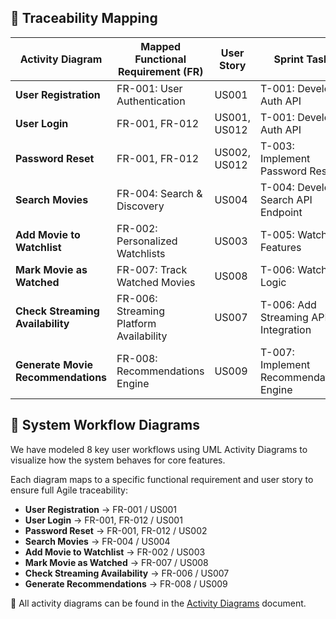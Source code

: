 ## 🔗 Traceability Mapping

| **Activity Diagram**               | **Mapped Functional Requirement (FR)** | **User Story** | **Sprint Task**                     |
|-----------------------------------|----------------------------------------|----------------|-------------------------------------|
| **User Registration**             | FR-001: User Authentication             | US001          | T-001: Develop Auth API             |
| **User Login**                    | FR-001, FR-012                          | US001, US012   | T-001: Develop Auth API             |
| **Password Reset**                | FR-001, FR-012                          | US002, US012   | T-003: Implement Password Reset     |
| **Search Movies**                 | FR-004: Search & Discovery              | US004          | T-004: Develop Search API Endpoint  |
| **Add Movie to Watchlist**        | FR-002: Personalized Watchlists         | US003          | T-005: Watchlist Features           |
| **Mark Movie as Watched**         | FR-007: Track Watched Movies            | US008          | T-006: Watchlist Logic              |
| **Check Streaming Availability**  | FR-006: Streaming Platform Availability | US007          | T-006: Add Streaming API Integration|
| **Generate Movie Recommendations**| FR-008: Recommendations Engine          | US009          | T-007: Implement Recommendation Engine |


## 🔄 System Workflow Diagrams

We have modeled 8 key user workflows using UML Activity Diagrams to visualize how the system behaves for core features.

Each diagram maps to a specific functional requirement and user story to ensure full Agile traceability:

- **User Registration** → FR-001 / US001
- **User Login** → FR-001, FR-012 / US001
- **Password Reset** → FR-001, FR-012 / US002
- **Search Movies** → FR-004 / US004
- **Add Movie to Watchlist** → FR-002 / US003
- **Mark Movie as Watched** → FR-007 / US008
- **Check Streaming Availability** → FR-006 / US007
- **Generate Recommendations** → FR-008 / US009

📁 All activity diagrams can be found in the [Activity Diagrams](https://github.com/GrandDadDan/Movie-Watchlist/blob/main/Assignment_8/Activity%20Diagrams.md) document.
